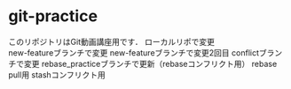# git-practice
このリポジトリはGit動画講座用です．
ローカルリポで変更  
new-featureブランチで変更
new-featureブランチで変更2回目
conflictブランチで変更
rebase_practiceブランチで更新（rebaseコンフリクト用）
rebase　pull用
stashコンフリクト用
